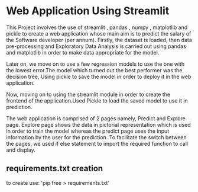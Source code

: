 # Web Application Using Streamlit

This Project involves the use of streamlit ,  pandas , numpy , matplotlib and pickle to create a web application whose main aim is to predict the salary of the Software developer (per annum).
Firstly, the dataset is  loaded, then data pre-processing and Exploratory Data Analysis is carried out using pandas and matplotlib in order to make data appropriate for the model.

Later on, we move on to use a few regression models to use the one with the lowest error.The model which turned out the best performer was the decision tree, Using pickle to save the model in order to deploy it in the web application.

Now, moving on to using the streamlit module in order to create the frontend of the application.Used Pickle to load the saved model to use it in prediction.

The web application is comprised of 2 pages namely, Predict and Explore page. Explore page shows the data in pictorial representation which is used in order to train the model whereas the predict page uses the input information by the user for the prediction. To facilitate the switch between the pages, we used if else statement to import the required function to call and display.
 ## requirements.txt creation
 to  create use: 'pip free > requirements.txt'
